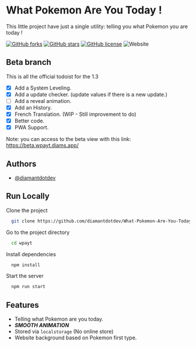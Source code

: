 # What Pokemon Are You Today !

This little project have just a single utility: telling you what Pokemon you are today !

<a href="https://github.com/diamantdotdev/What-Pokemon-Are-You-Today/network"><img alt="GitHub forks" src="https://img.shields.io/github/forks/diamantdotdev/What-Pokemon-Are-You-Today?logo=github&style=flat-square"></a>
<a href="https://github.com/diamantdotdev/What-Pokemon-Are-You-Today/stargazers"><img alt="GitHub stars" src="https://img.shields.io/github/stars/diamantdotdev/What-Pokemon-Are-You-Today?logo=github&style=flat-square"></a>
<a href="https://github.com/diamantdotdev/What-Pokemon-Are-You-Today/blob/master/LICENCE"><img alt="GitHub license" src="https://img.shields.io/github/license/diamantdotdev/What-Pokemon-Are-You-Today?style=flat-square"></a>
<img alt="Website" src="https://img.shields.io/website?down_color=red&down_message=offline&style=flat-square&up_color=green&up_message=online&url=https%3A%2F%2Fwpayt.diams.app">

## Beta branch

This is all the official todoist for the 1.3

- [x] Add a System Leveling.
- [x] Add a update checker. (update values if there is a new update.)
- [ ] Add a reveal animation.
- [x] Add an History.
- [x] French Translation. (WIP - Still improvement to do)
- [x] Better code.
- [x] PWA Support.

Note: you can access to the beta view with this link: https://beta.wpayt.diams.app/

## Authors

- [@diamantdotdev](https://www.github.com/diamantdotdev)

## Run Locally

Clone the project

```bash
  git clone https://github.com/diamantdotdev/What-Pokemon-Are-You-Today.git wpayt
```

Go to the project directory

```bash
  cd wpayt
```

Install dependencies

```bash
  npm install
```

Start the server

```bash
  npm run start
```

## Features

- Telling what Pokemon are you today.
- **_SMOOTH ANIMATION_**
- Stored via `localstorage` (No online store)
- Website background based on Pokemon first type.
